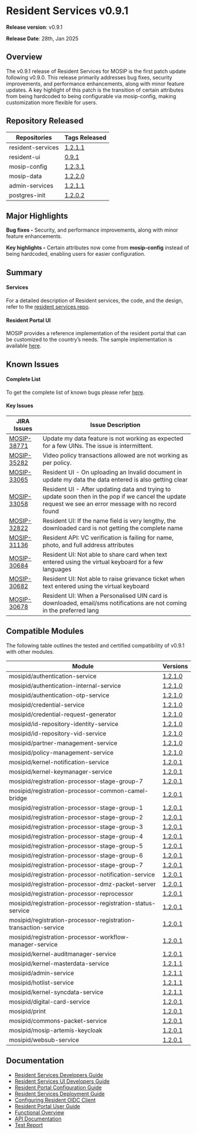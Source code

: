# Resident Services v0.9.1

**Release version**: v0.9.1

**Release Date**: 28th, Jan 2025

## Overview

The v0.9.1 release of Resident Services for MOSIP is the first patch update following v0.9.0. This release primarily addresses bug fixes, security improvements, and performance enhancements, along with minor feature updates. A key highlight of this patch is the transition of certain attributes from being hardcoded to being configurable via mosip-config, making customization more flexible for users.

## Repository Released&#x20;

| Repositories      | Tags Released                                                       |
| ----------------- | ------------------------------------------------------------------- |
| resident-services | [1.2.1.1](https://github.com/mosip/resident-services/tree/v1.2.1.1) |
| resident-ui       | [0.9.1](https://github.com/mosip/resident-ui/tree/v0.9.1)           |
| mosip-config      | [1.2.3.1](https://github.com/mosip/mosip-config/tree/v1.2.3.1)      |
| mosip-data        | [1.2.2.0](https://github.com/mosip/mosip-data/tree/v1.2.2.0)        |
| admin-services    | [1.2.1.1](https://github.com/mosip/admin-services/tree/v1.2.1.1)    |
| postgres-init     | [1.2.0.2](https://github.com/mosip/postgres-init/tree/v1.2.0.2)     |

## Major Highlights

**Bug fixes -** Security, and performance improvements, along with minor feature enhancements.

**Key highlights -** Certain attributes now come from **mosip-config** instead of being hardcoded, enabling users for easier configuration.

## Summary

#### Services

For a detailed description of Resident services, the code, and the design, refer to the [resident services repo](https://github.com/mosip/resident-services/tree/v1.2.1.1).

#### Resident Portal UI

MOSIP provides a reference implementation of the resident portal that can be customized to the country’s needs. The sample implementation is available [here](https://github.com/mosip/resident-ui/releases/tag/v0.9.1).

## Known Issues

#### Complete List

To get the complete list of known bugs please refer [here](https://mosip.atlassian.net/issues/MOSIP-33078?filter=-4\&jql=parent%3Dmosip-20342%20and%20status%20not%20in%20%28closed%2C%20canceled%2C%20fixed%2C%20testing%2C%20%22On%20Hold%20-%20Dev%22%29%20and%20issuetype%3Dbug).

#### Key Issues

| JIRA Issues                                                   | Issue Description                                                                                                                                        |
| ------------------------------------------------------------- | -------------------------------------------------------------------------------------------------------------------------------------------------------- |
| [MOSIP-38771](https://mosip.atlassian.net/browse/MOSIP-38771) | Update my data feature is not working as expected for a few UINs. The issue is intermittent.                                                             |
| [MOSIP-35282](https://mosip.atlassian.net/browse/MOSIP-35282) | Video policy transactions allowed are not working as per policy.                                                                                         |
| [MOSIP-33065](https://mosip.atlassian.net/browse/MOSIP-33065) | Resident UI - On uploading an Invalid document in update my data the data entered is also getting clear                                                  |
| [MOSIP-33058](https://mosip.atlassian.net/browse/MOSIP-33058) | Resident UI - After updating data and trying to update soon then in the pop if we cancel the update request we see an error message with no record found |
| [MOSIP-32822](https://mosip.atlassian.net/browse/MOSIP-32822) | Resident UI: If the name field is very lengthy, the downloaded card is not getting the complete name                                                     |
| [MOSIP-31136](https://mosip.atlassian.net/browse/MOSIP-31136) | Resident API: VC verification is failing for name, photo, and full address attributes                                                                    |
| [MOSIP-30684](https://mosip.atlassian.net/browse/MOSIP-30684) | Resident UI: Not able to share card when text entered using the virtual keyboard for a few languages                                                     |
| [MOSIP-30682](https://mosip.atlassian.net/browse/MOSIP-30682) | Resident UI: Not able to raise grievance ticket when text entered using the virtual keyboard                                                             |
| [MOSIP-30678](https://mosip.atlassian.net/browse/MOSIP-30678) | Resident UI: When a Personalised UIN card is downloaded, email/sms notifications are not coming in the preferred lang                                    |

## **Compatible Modules** <a href="#id-6.-compatible-modules" id="id-6.-compatible-modules"></a>

The following table outlines the tested and certified compatibility of v0.9.1 with other modules.

| Module                                                          | Versions                                                                                                                                                     |
| --------------------------------------------------------------- | ------------------------------------------------------------------------------------------------------------------------------------------------------------ |
| mosipid/authentication-service                                  | [1.2.1.0](https://github.com/mosip/id-authentication/tree/v1.2.1.0/authentication/authentication-service)                                                    |
| mosipid/authentication-internal-service                         | [1.2.1.0](https://github.com/mosip/id-authentication/tree/v1.2.1.0/authentication/authentication-internal-service)                                           |
| mosipid/authentication-otp-service                              | [1.2.1.0](https://github.com/mosip/id-authentication/tree/v1.2.1.0/authentication/authentication-otp-service)                                                |
| mosipid/credential-service                                      | [1.2.1.0](https://github.com/mosip/id-repository/tree/v1.2.1.0/id-repository/credential-service)                                                             |
| mosipid/credential-request-generator                            | [1.2.1.0](https://github.com/mosip/id-repository/tree/v1.2.1.0/id-repository/credential-request-generator)                                                   |
| mosipid/id-repository-identity-service                          | [1.2.1.0](https://github.com/mosip/id-repository/tree/v1.2.1.0/id-repository/id-repository-identity-service)                                                 |
| mosipid/id-repository-vid-service                               | [1.2.1.0](https://github.com/mosip/id-repository/tree/v1.2.1.0/id-repository/id-repository-vid-service)                                                      |
| mosipid/partner-management-service                              | [1.2.1.0](https://github.com/mosip/partner-management-services/tree/v1.2.1.0/partner/partner-management-service)                                             |
| mosipid/policy-management-service                               | [1.2.1.0](https://github.com/mosip/partner-management-services/tree/v1.2.1.0/partner/policy-management-service)                                              |
| mosipid/kernel-notification-service                             | [1.2.0.1](https://github.com/mosip/commons/tree/v1.2.0.1/kernel/kernel-notification-service)                                                                 |
| mosipid/kernel-keymanager-service                               | [1.2.0.1](https://github.com/mosip/keymanager/tree/v1.2.0.1)                                                                                                 |
| mosipid/registration-processor-stage-group-7                    | [1.2.0.1](https://github.com/mosip/registration/tree/v1.2.0.1/registration-processor/stage-groups/registration-processor-stage-group-7)                      |
| mosipid/registration-processor-common-camel-bridge              | [1.2.0.1](https://github.com/mosip/registration/tree/v1.2.0.1/registration-processor/registration-processor-common-camel-bridge)                             |
| mosipid/registration-processor-stage-group-1                    | [1.2.0.1](https://github.com/mosip/registration/tree/v1.2.0.1/registration-processor/stage-groups/registration-processor-stage-group-1)                      |
| mosipid/registration-processor-stage-group-2                    | [1.2.0.1](https://github.com/mosip/registration/tree/v1.2.0.1/registration-processor/stage-groups/registration-processor-stage-group-2)                      |
| mosipid/registration-processor-stage-group-3                    | [1.2.0.1](https://github.com/mosip/registration/tree/v1.2.0.1/registration-processor/stage-groups/registration-processor-stage-group-3)                      |
| mosipid/registration-processor-stage-group-4                    | [1.2.0.1](https://github.com/mosip/registration/tree/v1.2.0.1/registration-processor/stage-groups/registration-processor-stage-group-4)                      |
| mosipid/registration-processor-stage-group-5                    | [1.2.0.1](https://github.com/mosip/registration/tree/v1.2.0.1/registration-processor/stage-groups/registration-processor-stage-group-5)                      |
| mosipid/registration-processor-stage-group-6                    | [1.2.0.1](https://github.com/mosip/registration/tree/v1.2.0.1/registration-processor/stage-groups/registration-processor-stage-group-6)                      |
| mosipid/registration-processor-stage-group-7                    | [1.2.0.1](https://github.com/mosip/registration/tree/v1.2.0.1/registration-processor/stage-groups/registration-processor-stage-group-7)                      |
| mosipid/registration-processor-notification-service             | [1.2.0.1](https://github.com/mosip/registration/tree/v1.2.0.1/registration-processor/registration-processor-notification-service)                            |
| mosipid/registration-processor-dmz-packet-server                | [1.2.0.1](https://github.com/mosip/registration/tree/v1.2.0.1/registration-processor/init/registration-processor-dmz-packet-server)                          |
| mosipid/registration-processor-reprocessor                      | [1.2.0.1](https://github.com/mosip/registration/tree/v1.2.0.1/registration-processor/workflow-engine/registration-processor-reprocessor)                     |
| mosipid/registration-processor-registration-status-service      | [1.2.0.1](https://github.com/mosip/registration/tree/v1.2.0.1/registration-processor/init/registration-processor-registration-status-service)                |
| mosipid/registration-processor-registration-transaction-service | [1.2.0.1](https://github.com/mosip/registration/tree/v1.2.0.1/registration-processor/post-processor/registration-processor-registration-transaction-service) |
| mosipid/registration-processor-workflow-manager-service         | [1.2.0.1](https://github.com/mosip/registration/tree/v1.2.0.1/registration-processor/workflow-engine/registration-processor-workflow-manager-service)        |
| mosipid/kernel-auditmanager-service                             | [1.2.0.1](https://github.com/mosip/audit-manager/tree/v1.2.0.1)                                                                                              |
| mosipid/kernel-masterdata-service                               | [1.2.1.1](https://github.com/mosip/admin-services/tree/v1.2.1.1/admin/kernel-masterdata-service)                                                             |
| mosipid/admin-service                                           | [1.2.1.1](https://github.com/mosip/admin-services/tree/v1.2.1.1/admin/admin-service)                                                                         |
| mosipid/hotlist-service                                         | [1.2.1.1](https://github.com/mosip/admin-services/tree/v1.2.1.1/admin/hotlist-service)                                                                       |
| mosipid/kernel-syncdata-service                                 | [1.2.1.1](https://github.com/mosip/admin-services/tree/v1.2.1.1/admin/kernel-syncdata-service)                                                               |
| mosipid/digital-card-service                                    | [1.2.0.1](https://github.com/mosip/digital-card-service/tree/v1.2.0.1)                                                                                       |
| mosipid/print                                                   | [1.2.0.1](https://github.com/mosip/print/tree/v1.2.0.1)                                                                                                      |
| mosipid/commons-packet-service                                  | [1.2.0.1](https://github.com/mosip/packet-manager/tree/v1.2.0.1/commons-packet/commons-packet-service)                                                       |
| mosipid/mosip-artemis-keycloak                                  | [1.2.0.1](https://github.com/mosip/keycloak/tree/v1.2.0.1/keycloak-artemis)                                                                                  |
| mosipid/websub-service                                          | [1.2.0.1](https://github.com/mosip/websub/tree/v1.2.0.1)                                                                                                     |

## Documentation

* [Resident Services Developers Guide](https://docs.mosip.io/1.2.0/modules/resident-services/resident-services-developer-guide)
* [Resident Services UI Developers Guide](https://docs.mosip.io/1.2.0/modules/resident-services/resident-services-ui-developer-guide)
* [Resident Portal Configuration Guide](https://docs.mosip.io/1.2.0/modules/resident-services/resident-portal-configuration-guide)
* [Resident Services Deployment Guide](https://docs.mosip.io/1.2.0/modules/resident-services/resident-services-deployment-guide)
* [Configuring Resident OIDC Client](https://docs.mosip.io/1.2.0/modules/resident-services/resident-services-configure-resident-oidc-client)
* [Resident Portal User Guide](https://docs.mosip.io/1.2.0/modules/resident-services/resident-portal-user-guide)
* [Functional Overview](https://docs.mosip.io/1.2.0/modules/resident-services/functional-overview)
* [API Documentation](https://mosip.stoplight.io/docs/resident/9a5192571fc51-document)
* [Test Report](test-report.md)
